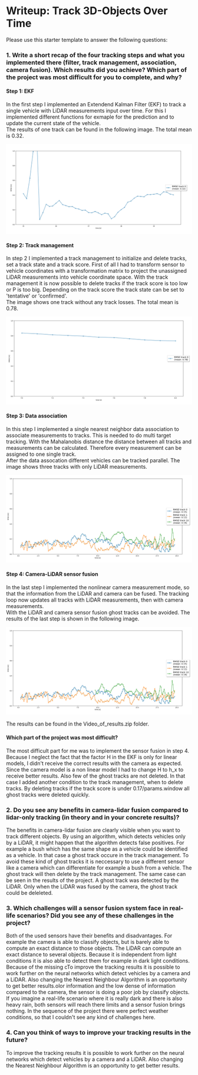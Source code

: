 # Writeup: Track 3D-Objects Over Time

Please use this starter template to answer the following questions:

### 1. Write a short recap of the four tracking steps and what you implemented there (filter, track management, association, camera fusion). Which results did you achieve? Which part of the project was most difficult for you to complete, and why?

#### Step 1: EKF
In the first step I implemented an Extendend Kalman Filter (EKF) to track a single vehicle with LiDAR measurements input over time.
For this I implemented different functions for exmaple for the prediction and to update the current state of the vehicle.   
The results of one track can be found in the following image. The total mean is 0.32.

![image](img/Step1.png)

#### Step 2: Track management
In step 2 I implemented a track management to initialize and delete tracks, set a track state and a track score.
First of all I had to transform sensor to vehicle coordinates with a transformation matrix to project the unassigned LiDAR measurements into vehicle coordinate space. 
With the track management it is now possible to delete tracks if the track score is too low or P is too big.
Depending on the track score the track state can be set to 'tentative' or 'confirmed'.   
The image shows one track without any track losses. The total mean is 0.78. 

![image](img/Step2.png)

#### Step 3: Data association
In this step I implemented a single nearest neighbor data association to associate measurements to tracks. This is needed to do multi target tracking.
With the Mahalanobis distance the distance between all tracks and measurements can be calculated. Therefore every measurement can be assigned to one single track.   
After the data assocation different vehicles can be tracked parallel. The image shows three tracks with only LiDAR measurements. 

![image](img/Step3.png)

#### Step 4: Camera-LiDAR sensor fusion
In the last step I implemented the nonlinear camera measurement mode, so that the information from the LiDAR and camera can be fused.
The tracking loop now updates all tracks with LiDAR measurements, then with camera measurements.    
With the LiDAR and camera sensor fusion ghost tracks can be avoided. The results of the last step is shown in the following image.

![image](img/Step3.png)

The results can be found in the Video_of_results.zip folder.

#### Which part of the project was most difficult?
The most difficult part for me was to implement the sensor fusion in step 4. Because I neglect the fact that the factor H in the EKF is only for linear models, I didn't receive the correct
results with the camera as expected. Since the camera model is a non linear model I had to change H to h_x to receive better results. Also few of the ghost tracks are not deleted.
In that case I added another condition to the track management, when to delete tracks. By deleting tracks if the track score is under 0.17/params.window all ghost tracks were deleted quickly.

### 2. Do you see any benefits in camera-lidar fusion compared to lidar-only tracking (in theory and in your concrete results)? 
The benefits in camera-lidar fusion are clearly visible when you want to track different objects. By using an algorithm, which detects vehicles only by a LiDAR, it might happen that
the algorithm detects false positives. For example a bush which has the same shape as a vehicle could be identified as a vehicle. In that case a ghost track occure in the track management. 
To avoid these kind of ghost tracks it is neccessary to use a different sensor like a camera which can differentiate for example a bush from a vehicle.
The ghost track will then delete by the track management. The same case can be seen in the results of the project. A ghost track was detected by the LiDAR. Only when the LiDAR was fused by
the camera, the ghost track could be deleleted.

### 3. Which challenges will a sensor fusion system face in real-life scenarios? Did you see any of these challenges in the project?
Both of the used sensors have their benefits and disadvantages. For example the camera is able to classify objects, but is barely able to compute an exact distance to those objects.
The LiDAR can compute an exact distance to several objects. Because it is independent from light conditions it is also able to detect them for example in dark light conditions.
Because of the missing cTo improve the tracking results it is possible to work further on the neural networks which detect vehicles by a camera and a LiDAR. 
Also changing the Nearest Neighbour Algorithm is an opportunity to get better results.olor information and the low dense of information compared to the camera, the sensor is doing a poor job by classify objects.
If you imagine a real-life scenario where it is really dark and there is also heavy rain, both sensors will reach there limits and a sensor fusion brings nothing.
In the sequence of the project there were perfect weather conditions, so that I couldn't see any kind of challenges here.

### 4. Can you think of ways to improve your tracking results in the future?
To improve the tracking results it is possible to work further on the neural networks which detect vehicles by a camera and a LiDAR. 
Also changing the Nearest Neighbour Algorithm is an opportunity to get better results.

